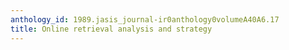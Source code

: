 ```yaml
---
anthology_id: 1989.jasis_journal-ir0anthology0volumeA40A6.17
title: Online retrieval analysis and strategy
---
```

